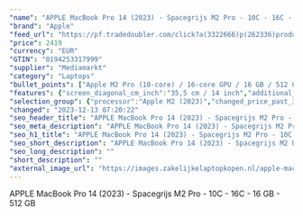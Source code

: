 ```yaml
---
"name": "APPLE MacBook Pro 14 (2023) - Spacegrijs M2 Pro - 10C - 16C - 16 GB - 512 GB"
"brand": "Apple"
"feed_url": "https://pf.tradedoubler.com/click?a(3322666)p(262336)product(50617-1752352)ttid(3)url(https%3A%2F%2Fwww.mediamarkt.nl%2Fnl%2Fproduct%2F_apple-macbook-pro-14-2023-spacegrijs-m2-pro-10c-16c-16-gb-512-gb-1752352.html%3Futm_source%3Dtradedoubler%26utm_medium%3Daff-comparison%26utm_term%3D1752352)"
"price": 2419
"currency": "EUR"
"GTIN": "0194253317999"
"supplier": "Mediamarkt"
"category": "Laptops"
"bullet_points": ["Apple M2 Pro (10-core) / 16-core GPU / 16 GB / 512 GB","35,5 cm / 14 inch","Retina - 35,5 cm / 14 inch","SSD , 512 GB","3 Thunderbolt 4-poorten, HDMI-poort, SDXC-kaartsleuf, mini‑jack-aansluiting, MagSafe 3-poort","35.7 cm x 1.68 cm x 24.81 cm /"]
"features": {"screen_diagonal_cm_inch":"35,5 cm / 14 inch","additional_update_information":"Voor zover op de afbeeldingen apps worden getoond, geldt dat MediaMarkt niet kan garanderen dat de apps tijdens de volledige levensduur van het product goed zullen blijven functioneren. Dit hangt af van het beleid van de fabrikant.","connections":"3 Thunderbolt 4-poorten, HDMI-poort, SDXC-kaartsleuf, mini‑jack-aansluiting, MagSafe 3-poort","bluetooth":"Ja","height":"1,68 cm","panel_type":"IPS (In-Plane Switching)","short_description":"MBP 14 SG/10C/16C GPU/16G/512G-NLD","screen_diagonal_inches":"14 inch","manufacturer_supported_software_updates":"Onbekend","hard_disk_1":"SSD , 512 GB","processor_model":"M-Series","resolution":"3024 x 1964","convertibility":"Vast scherm","scope_of_delivery":"Laptop, AC-adapter, handleiding","model_year":"2023","dimensions_weight":"35.7 cm x 1.68 cm x 24.81 cm /","product_height":"1,68 cm","shipping_costs":"0.00","memory_size":"16 GB","screen_diagonal_cm":"35,5 cm","product_manufacturer":"APPLE","number_of_processor_cores":"10","depth":"24,81 cm","delivery_time":"1","ram_type":"Apple M2 Chip","product_depth":"24,81 cm","configuration":"Apple M2 Pro (10-core) / 16-core GPU / 16 GB / 512 GB","color":"Grijs","product_type":"Laptop","capacity_of_1_hard_disk":"512 GB","type_of_1_hard_disk":"SSD","product_width":"35,7 cm","processor":"Apple M2 Pro","processor_brand":"Apple","update_policy":"Onbekend","total_storage_space_in_gb":"512 GB","wlan":"Ja","image_quality":"Retina","product_introduction_date":"2023-01-24","previous_price":"","weight":"3,17 kg","manufacturer_part_number":"MPHE3N/A","total_storage_space":"512 GB","operating_system":"MacOS"}
"selection_group": {"processor":"Apple M2 (2023)","changed_price_past_3_days":false,"product_family":"MacBook Pro"}
"changed": "2023-12-13 07:20:22"
"seo_header_title": "APPLE MacBook Pro 14 (2023) - Spacegrijs M2 Pro - 10C - 16C - 16 GB - 512 GB"
"seo_meta_description": "APPLE MacBook Pro 14 (2023) - Spacegrijs M2 Pro - 10C - 16C - 16 GB - 512 GB"
"seo_h1_title": "APPLE MacBook Pro 14 (2023) - Spacegrijs M2 Pro - 10C - 16C - 16 GB - 512 GB"
"seo_short_description": "APPLE MacBook Pro 14 (2023) - Spacegrijs M2 Pro - 10C - 16C - 16 GB - 512 GB."
"seo_long_description": ""
"short_description": ""
"external_image_url": "https://images.zakelijkelaptopkopen.nl/apple-macbook-pro-14-2023-spacegrijs-m2-pro-10c-16c-16-gb-512-gb-1752352.webp"
---
```


APPLE MacBook Pro 14 (2023) - Spacegrijs M2 Pro - 10C - 16C - 16 GB - 512 GB